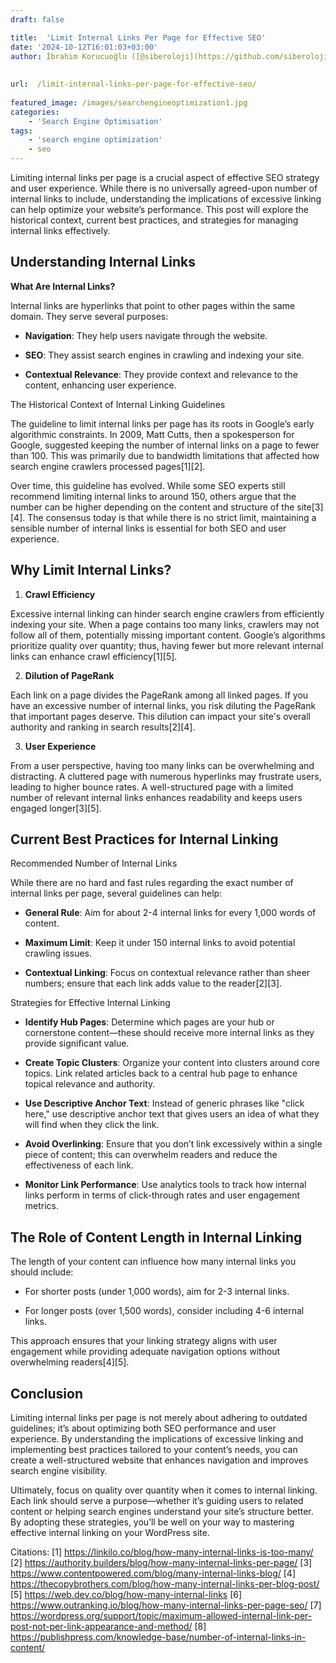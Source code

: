 ```yaml
---
draft: false

title:  'Limit Internal Links Per Page for Effective SEO'
date: '2024-10-12T16:01:03+03:00'
author: İbrahim Korucuoğlu ([@siberoloji](https://github.com/siberoloji))
 
 
url:  /limit-internal-links-per-page-for-effective-seo/
 
featured_image: /images/searchengineoptimization1.jpg
categories:
    - 'Search Engine Optimisation'
tags:
    - 'search engine optimization'
    - seo
---
```



Limiting internal links per page is a crucial aspect of effective SEO strategy and user experience. While there is no universally agreed-upon number of internal links to include, understanding the implications of excessive linking can help optimize your website’s performance. This post will explore the historical context, current best practices, and strategies for managing internal links effectively.



## Understanding Internal Links



**What Are Internal Links?**



Internal links are hyperlinks that point to other pages within the same domain. They serve several purposes:


* **Navigation**: They help users navigate through the website.

* **SEO**: They assist search engines in crawling and indexing your site.

* **Contextual Relevance**: They provide context and relevance to the content, enhancing user experience.




The Historical Context of Internal Linking Guidelines



The guideline to limit internal links per page has its roots in Google’s early algorithmic constraints. In 2009, Matt Cutts, then a spokesperson for Google, suggested keeping the number of internal links on a page to fewer than 100. This was primarily due to bandwidth limitations that affected how search engine crawlers processed pages[1][2].



Over time, this guideline has evolved. While some SEO experts still recommend limiting internal links to around 150, others argue that the number can be higher depending on the content and structure of the site[3][4]. The consensus today is that while there is no strict limit, maintaining a sensible number of internal links is essential for both SEO and user experience.



## Why Limit Internal Links?



1. **Crawl Efficiency**



Excessive internal linking can hinder search engine crawlers from efficiently indexing your site. When a page contains too many links, crawlers may not follow all of them, potentially missing important content. Google’s algorithms prioritize quality over quantity; thus, having fewer but more relevant internal links can enhance crawl efficiency[1][5].



2. **Dilution of PageRank**



Each link on a page divides the PageRank among all linked pages. If you have an excessive number of internal links, you risk diluting the PageRank that important pages deserve. This dilution can impact your site's overall authority and ranking in search results[2][4].



3. **User Experience**



From a user perspective, having too many links can be overwhelming and distracting. A cluttered page with numerous hyperlinks may frustrate users, leading to higher bounce rates. A well-structured page with a limited number of relevant internal links enhances readability and keeps users engaged longer[3][5].



## Current Best Practices for Internal Linking



Recommended Number of Internal Links



While there are no hard and fast rules regarding the exact number of internal links per page, several guidelines can help:


* **General Rule**: Aim for about 2-4 internal links for every 1,000 words of content.

* **Maximum Limit**: Keep it under 150 internal links to avoid potential crawling issues.

* **Contextual Linking**: Focus on contextual relevance rather than sheer numbers; ensure that each link adds value to the reader[2][3].




Strategies for Effective Internal Linking


* **Identify Hub Pages**: Determine which pages are your hub or cornerstone content—these should receive more internal links as they provide significant value.

* **Create Topic Clusters**: Organize your content into clusters around core topics. Link related articles back to a central hub page to enhance topical relevance and authority.

* **Use Descriptive Anchor Text**: Instead of generic phrases like "click here," use descriptive anchor text that gives users an idea of what they will find when they click the link.

* **Avoid Overlinking**: Ensure that you don’t link excessively within a single piece of content; this can overwhelm readers and reduce the effectiveness of each link.

* **Monitor Link Performance**: Use analytics tools to track how internal links perform in terms of click-through rates and user engagement metrics.




## The Role of Content Length in Internal Linking



The length of your content can influence how many internal links you should include:


* For shorter posts (under 1,000 words), aim for 2-3 internal links.

* For longer posts (over 1,500 words), consider including 4-6 internal links.




This approach ensures that your linking strategy aligns with user engagement while providing adequate navigation options without overwhelming readers[4][5].



## Conclusion



Limiting internal links per page is not merely about adhering to outdated guidelines; it’s about optimizing both SEO performance and user experience. By understanding the implications of excessive linking and implementing best practices tailored to your content’s needs, you can create a well-structured website that enhances navigation and improves search engine visibility.



Ultimately, focus on quality over quantity when it comes to internal linking. Each link should serve a purpose—whether it’s guiding users to related content or helping search engines understand your site’s structure better. By adopting these strategies, you’ll be well on your way to mastering effective internal linking on your WordPress site.



Citations: [1] https://linkilo.co/blog/how-many-internal-links-is-too-many/ [2] https://authority.builders/blog/how-many-internal-links-per-page/ [3] https://www.contentpowered.com/blog/many-internal-links-blog/ [4] https://thecopybrothers.com/blog/how-many-internal-links-per-blog-post/ [5] https://web.dev.co/blog/how-many-internal-links [6] https://www.outranking.io/blog/how-many-internal-links-per-page-seo/ [7] https://wordpress.org/support/topic/maximum-allowed-internal-link-per-post-not-per-link-appearance-and-method/ [8] https://publishpress.com/knowledge-base/number-of-internal-links-in-content/
